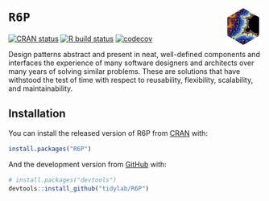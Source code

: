 
<!-- README.md is generated from README.Rmd. Please edit that file -->

# `R6P` <img src="https://raw.githubusercontent.com/tidylab/R6P/master/pkgdown/logo.png" align="right" height="75"/>

<!-- badges: start -->

[![CRAN
status](https://www.r-pkg.org/badges/version/R6P)](https://CRAN.R-project.org/package=R6P)
[![R build
status](https://github.com/tidylab/R6P/workflows/R-CMD-check/badge.svg)](https://github.com/tidylab/R6P/actions)
[![codecov](https://codecov.io/gh/tidylab/R6P/branch/master/graph/badge.svg?token=U6FL5N32FL)](https://codecov.io/gh/tidylab/R6P)
<!-- badges: end -->

Design patterns abstract and present in neat, well-defined components
and interfaces the experience of many software designers and architects
over many years of solving similar problems. These are solutions that
have withstood the test of time with respect to reusability,
flexibility, scalability, and maintainability.

## Installation

You can install the released version of R6P from
[CRAN](https://CRAN.R-project.org) with:

``` r
install.packages("R6P")
```

And the development version from [GitHub](https://github.com/) with:

``` r
# install.packages("devtools")
devtools::install_github("tidylab/R6P")
```
